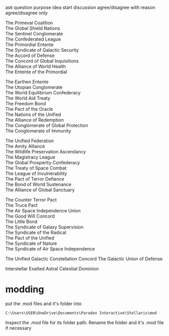 

ask question
purpose idea
start discussion
agree/disagree with reason
agree/disagree only



The Primeval Coalition  
The Global Shield Nations  
The Sentinel Conglomerate  
The Confederated League  
The Primordial Entente  
The Syndicate of Galactic Security  
The Accord of Defense  
The Concord of Global Inquisitions  
The Alliance of World Health  
The Entente of the Primordial


The Earthen Entente  
The Utopian Conglomerate  
The World Equilibrium Confederacy  
The World Aid Treaty  
The Freedom Bond  
The Pact of the Oracle  
The Nations of the Unified  
The Alliance of Redemption  
The Conglomerate of Global Protection  
The Conglomerate of Immunity

The Unified Federation  
The Amity Alliance  
The Wildlife Preservation Ascendancy  
The Magistracy League  
The Global Prosperity Confederacy  
The Treaty of Space Combat  
The League of Invulnerability  
The Pact of Terror Defiance  
The Bond of World Sustenance  
The Alliance of Global Sanctuary

The Counter Terror Pact  
The Truce Pact  
The Air Space Independence Union  
The Good Will Concord  
The Little Bond  
The Syndicate of Galaxy Supervision  
The Syndicate of the Radical  
The Pact of the Unified  
The Syndicate of Nature  
The Syndicate of Air Space Independence


The Unified Galactic Constellation Concord
The Galactic Union of Defense


Interstellar Exalted Astral Celestial Dominion


# modding

put the .mod files and it's folder into 
```
C:\Users\USER\OneDrive\Documents\Paradox Interactive\Stellaris\mod
```

Inspect the .mod file for its folder path.
Rename the folder and it's .mod file if necessary


